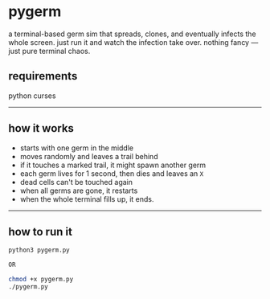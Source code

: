 # pygerm

a terminal-based germ sim that spreads, clones, and eventually infects the whole screen. just run it and watch the infection take over. nothing fancy — just pure terminal chaos.

## requirements

python
curses

---

## how it works

- starts with one germ in the middle
- moves randomly and leaves a trail behind
- if it touches a marked trail, it might spawn another germ
- each germ lives for 1 second, then dies and leaves an `X`
- dead cells can't be touched again
- when all germs are gone, it restarts
- when the whole terminal fills up, it ends.

---

## how to run it

```bash
python3 pygerm.py

OR

chmod +x pygerm.py
./pygerm.py

